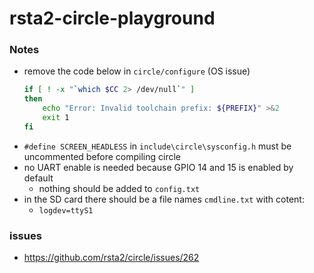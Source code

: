 rsta2-circle-playground
=======================
### Notes
- remove the code below in `circle/configure` (OS issue)
    ```bash
    if [ ! -x "`which $CC 2> /dev/null`" ]
    then
        echo "Error: Invalid toolchain prefix: ${PREFIX}" >&2
        exit 1
    fi
    ```
- `#define SCREEN_HEADLESS` in `include\circle\sysconfig.h` must be uncommented before compiling circle
- no UART enable is needed because GPIO 14 and 15 is enabled by default
    - nothing should be added to `config.txt`
- in the SD card there should be a file names `cmdline.txt` with cotent:
    - `logdev=ttyS1`

### issues
- https://github.com/rsta2/circle/issues/262
